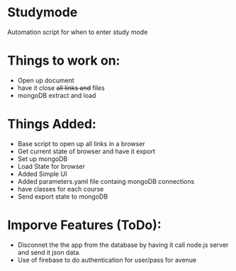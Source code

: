 # Studymode
Automation script for when to enter study mode


# Things to work on:

* Open up document
* have it close ~~all links and~~ files
* mongoDB extract and load 


# Things Added:
* Base script to open up all links in a browser
* Get current state of browser and have it export
* Set up mongoDB
* Load State for browser
* Added Simple UI
* Added parameters.yaml file containg mongoDB connections
* have classes for each course
* Send export state to mongoDB

# Imporve Features (ToDo):
* Disconnet the the app from the database by having it call node.js server and send it json data.
* Use of firebase to do authentication for user/pass for avenue
